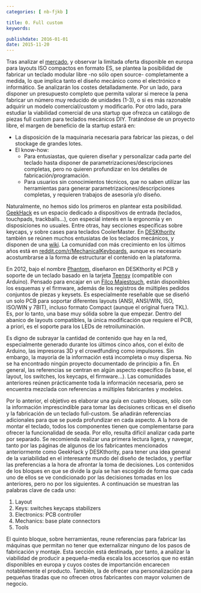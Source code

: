 ```yaml
---
categories: [ nb-fjkb ]

title: 0. Full custom
keywords:

publishdate: 2016-01-01
date: 2015-11-20
---
```


Tras analizar el [mercado](/notebook/fjkb/commercial), y observar la limitada oferta disponible en europa para layouts ISO compactos en formato ES, se plantea la posibilidad de fabricar un teclado modular libre -no sólo open source- completamente a medida, lo que implica tanto el diseño mecánico como el electrónico e informático. Se analizarán los costes detalladamente. Por un lado, para disponer un presupuesto completo que permita valorar si merece la pena fabricar un número muy reducido de unidades (1-3), o si es más razonable adquirir un modelo comercial/custom y modificarlo. Por otro lado, para estudiar la viabilidad comercial de una startup que ofrezca un catálogo de piezas full custom para teclados mecánicos DIY. Tratándose de un proyecto libre, el margen de beneficio de la startup estará en:

- La disposición de la maquinaria necesaria para fabricar las piezas, o del stockage de grandes lotes.
- El know-how:
  - Para entusiastas, que quieren diseñar y personalizar cada parte del teclado hasta disponer de parametrizaciones/descripciones completas, pero no quieren profundizar en los detalles de fabricación/programación.
  - Para usuarios sin conocimientos técnicos, que no saben utilizar las herramientas para generar parametrizaciones/descripciones completas, y requieren trabajos de asesoría y/o diseño.
 
Naturalmente, no hemos sido los primeros en plantear esta posibilidad. [GeekHack](http://wiki.geekhack.org/index.php?title=GeekHackWiki) es un espacio dedicado a dispositivos de entrada (teclados, touchpads, trackballs...), con especial interés en la ergonomía y en disposiciones no usuales. Entre otras, hay secciones específicas sobre keycaps, y sobre cases para teclados CoolerMaster. En [DESKthority](http://deskthority.net/) también se reúnen muchos entusiatas de los teclados mecánicos, y disponen de una [wiki](http://deskthority.net/wiki/Main_Page). La comunidad con más crecimiento en los últimos años está en [reddit.com/r/MechanicalKeyboards](https://www.reddit.com/r/MechanicalKeyboards/), aunque es necesario acostumbrarse a la forma de estructurar el contenido en la plataforma.

<!--
- [Phantom](http://deskthority.net/wiki/Phantom)
  - [Phantom instruction guide](http://deskthority.net/wiki/Phantom_instruction_guide)
  - [Phantom group buy](http://deskthority.net/wiki/Phantom_Group_Buy)
  - Firmware
     - https://geekhack.org/index.php?topic=26742.0
     - https://github.com/BathroomEpiphanies/AVR-Keyboard
     - https://github.com/Tranquilite0/Teensy-Keyboard
     - https://github.com/doxkb/tmk_keyboard
-->

En 2012, bajo el nombre [Phantom](http://deskthority.net/wiki/Phantom), diseñaron en DESKthority el PCB y soporte de un teclado basado en la tarjeta [Teensy](https://www.pjrc.com/teensy/) (compatible con Arduino). Pensado para encajar en un [Filco Majestouch](http://deskthority.net/wiki/Filco_Majestouch), están disponibles los esquemas y el firmware, además de los registros de múltiples pedidos conjuntos de piezas y keysets. Es especialmente reseñable que se diseñó un solo PCB para soportar diferentes layouts (ANSI, ANSI/WIN, ISO, ISO/WIN y 7BIT), incluso formato Compact (aunque el original fuera TKL). Es, por lo tanto, una base muy sólida sobre la que empezar. Dentro del abanico de layouts compatibles, la única modificación que requiere el PCB, a priori, es el soporte para los LEDs de retroiluminación. 

Es digno de subrayar la cantidad de contenido que hay en la red, especialmente generado durante los últimos cinco años, con el éxito de Arduino, las impresoras 3D y el crowdfunding como impulsores. Sin embargo, la mayoría de la información está incompleta o muy dispersa. No se ha encontrado ningún proyecto documentado de principio a fin. En general, las referencias se centran en algún aspecto específico (la base, el layout, los switches, los keycaps, el firmware...). Las comunidades anteriores reúnen prácticamente toda la información necesaria, pero se encuentra mezclada con referencias a múltiples fabricantes y modelos.

Por lo anterior, el objetivo es elaborar una guía en cuatro bloques, sólo con la información imprescindible para tomar las decisiones críticas en el diseño y la fabricación de un teclado full-custom. Se añadirán referencias adicionales para que se pueda profundizar en cada aspecto. A la hora de montar el teclado, todos los componentes tienen que complementarse para ofrecer la funcionalidad de seada. Por ello, resulta difícil analizar cada parte por separado. Se recomienda realizar una primera lectura ligera, y navegar, tanto por las páginas de algunos de los fabricantes mencionados anteriormente como GeekHack y DESKthority, para tener una idea general de la variabilidad en el interesante mundo del diseño de teclados, y perfilar las preferencias a la hora de afrontar la toma de decisiones. Los contenidos de los bloques en que se divide la guía se han escogido de forma que cada uno de ellos se ve condicionado por las decisiones tomadas en los anteriores, pero no por los siguientes. A continuación se muestran las palabras clave de cada uno:

1. Layout
2. Keys: switches keycaps stabilizers
3. Electronics: PCB controller
4. Mechanics: base plate connectors
5. Tools

El quinto bloque, sobre herramientas, reune referencias para fabricar las máquinas que permitan no tener que externalizar ninguno de los pasos de fabricación y montaje. Esta sección está destinada, por tanto, a analizar la viabilidad de producir a pequeña-media escala los accesorios que no están disponibles en europa y cuyos costes de importanción encarecen notablemente el producto. También, la de ofrecer una personalización para pequeñas tiradas que no ofrecen otros fabricantes con mayor volumen de negocio.


